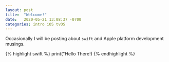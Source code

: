 ```yaml
---
layout: post
title:  "Welcome!"
date:   2020-05-21 13:08:37 -0700
categories: intro iOS tvOS
---
```

Occasionally I will be posting about `swift` and Apple platform development musings.

{% highlight swift %}
print("Hello There!)
{% endhighlight %}
